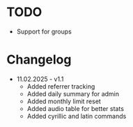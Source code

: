 # TODO

- Support for groups

# Changelog

- 11.02.2025 - v1.1
  - Added referrer tracking
  - Added daily summary for admin
  - Added monthly limit reset
  - Added audio table for better stats
  - Added cyrillic and latin commands
